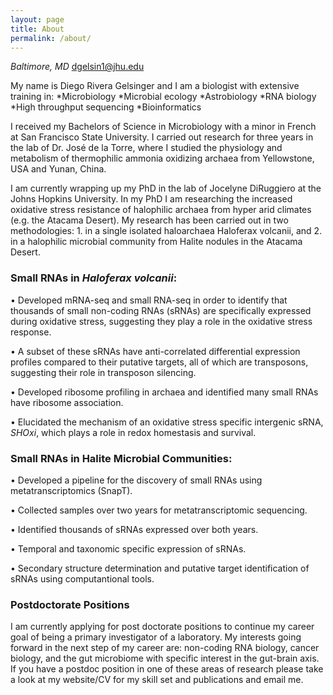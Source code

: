 ```yaml
---
layout: page
title: About
permalink: /about/
---
```

*Baltimore, MD* [dgelsin1@jhu.edu](dgelsin1@jhu.edu)

My name is Diego Rivera Gelsinger and I am a biologist with extensive training in:
*Microbiology
*Microbial ecology
*Astrobiology
*RNA biology
*High throughput sequencing
*Bioinformatics

I received my Bachelors of Science in Microbiology with a minor in French at San Francisco State University. I carried out research for three years in the lab of Dr. José de la Torre, where I studied the physiology and metabolism of thermophilic ammonia oxidizing archaea from Yellowstone, USA and Yunan, China. 

I am currently wrapping up my PhD in the lab of Jocelyne DiRuggiero at the Johns Hopkins University. In my PhD I am researching the increased oxidative stress resistance of halophilic archaea from hyper arid climates (e.g. the Atacama Desert). My research has been carried out in two methodologies: 1. in a single isolated haloarchaea Haloferax volcanii, and 2. in a halophilic microbial community from Halite nodules in the Atacama Desert. 

### Small RNAs in *Haloferax volcanii*:

•	Developed mRNA-seq and small RNA-seq in order to identify that thousands of small non-coding RNAs (sRNAs) are specifically expressed during oxidative stress, suggesting they play a role in the oxidative stress response. 

•	A subset of these sRNAs have anti-correlated differential expression profiles compared to their putative targets, all of which are transposons, suggesting their role in transposon silencing.

•	Developed ribosome profiling in archaea and identified many small RNAs have ribosome association.

•	Elucidated the mechanism of an oxidative stress specific intergenic sRNA, *SHOxi*, which plays a role in redox homestasis and survival.

### Small RNAs in Halite Microbial Communities:

•	Developed a pipeline for the discovery of small RNAs using metatranscriptomics (SnapT).

•	Collected samples over two years for metatranscriptomic sequencing.

•	Identified thousands of sRNAs expressed over both years.

•	Temporal and taxonomic specific expression of sRNAs.

•	Secondary structure determination and putative target identification of sRNAs using computantional tools.

### Postdoctorate Positions
I am currently applying for post doctorate positions to continue my career goal of being a primary investigator of a laboratory. My interests going forward in the next step of my career are: non-coding RNA biology, cancer biology, and the gut microbiome with specific interest in the gut-brain axis. If you have a postdoc position in one of these areas of research please take a look at my website/CV for my skill set and publications and email me.
